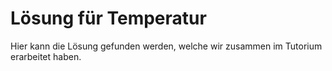 # Lösung für Temperatur

Hier kann die Lösung gefunden werden, welche wir zusammen im Tutorium erarbeitet haben.

<EncryptedSolution />
